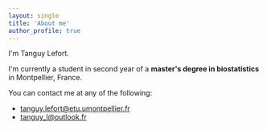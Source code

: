 ```yaml
---
layout: single
title: 'About me'
author_profile: true
---
```


I'm Tanguy Lefort.

I'm currently a student in second year of a **master's degree in biostatistics** in Montpellier, France.

You can contact me at any of the following: 

* [tanguy.lefort@etu.umontpellier.fr](mailto:tanguy.lefort@etu.umontpellier.fr)
* [tanguy_l@outlook.fr](mailto:tanguy_l@outlook.fr)